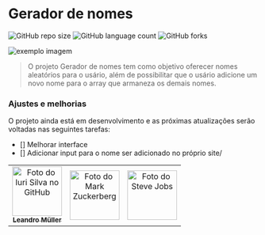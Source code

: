 # Gerador de nomes

<!---Esses são exemplos. Veja https://shields.io para outras pessoas ou para personalizar este conjunto de escudos. Você pode querer incluir dependências, status do projeto e informações de licença aqui--->

![GitHub repo size](https://img.shields.io/github/repo-size/iuricode/README-template?style=for-the-badge)
![GitHub language count](https://img.shields.io/github/languages/count/iuricode/README-template?style=for-the-badge)
![GitHub forks](https://img.shields.io/github/forks/iuricode/README-template?style=for-the-badge)

<img src="" alt="exemplo imagem">

> O projeto Gerador de nomes tem como objetivo oferecer nomes aleatórios para o usário, além de possibilitar que o usário adicione um novo nome para o array que armaneza os demais nomes.

### Ajustes e melhorias

O projeto ainda está em desenvolvimento e as próximas atualizações serão voltadas nas seguintes tarefas:

- [] Melhorar interface
- [] Adicionar input para o nome ser adicionado no próprio site/

<table>
  <tr>
    <td align="center">
      <a href="#">
        <img src="https://avatars.githubusercontent.com/u/75099666?v=4" width="100px;" alt="Foto do Iuri Silva no GitHub"/><br>
        <sub>
          <b>Leandro Müller</b>
        </sub>
      </a>
    </td>
    <td align="center">
      <a href="#">
        <img src="" width="100px;" alt="Foto do Mark Zuckerberg"/><br>
        <sub>
          <b></b>
        </sub>
      </a>
    </td>
    <td align="center">
      <a href="#">
        <img src="" width="100px;" alt="Foto do Steve Jobs"/><br>
        <sub>
          <b></b>
        </sub>
      </a>
    </td>
  </tr>
</table>
